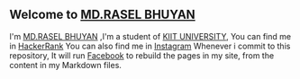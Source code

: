 ## Welcome to [MD.RASEL BHUYAN](https://github.com/raselbhuyan)
I'm [MD.RASEL BHUYAN](https://www.linkedin.com/in/md-rasel-bhuyan-a974941a4/) ,I'm a student of [KIIT UNIVERSITY](https://kiit.ac.in/),
You can find me in [HackerRank](https://www.hackerrank.com/raselbd236)
You can also find me in [Instagram](https://www.instagram.com/md.raselbhuyan/)
Whenever i commit to this repository, It will run [Facebook](https://www.facebook.com/raselbdkiit) to rebuild the pages in my site, from the content in my Markdown files.
